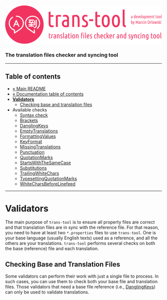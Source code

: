 ![trans-tool logo](../../artwork/trans-tool-logo.png)

### The translation files checker and syncing tool ###

---

## Table of contents ##

* [« Main README](../../README.md)
* [« Documentation table of contents](README.md)
* **[Validators](#validators)**
  * [Checking base and translation files](#checking-base-and-translation-files)
* Available checks
  * [Syntax check](syntax-check.md)
  * [Brackets](brackets.md)
  * [DanglingKeys](dangling-keys.md)
  * [EmptyTranslations](empty-translations.md)
  * [FormattingValues](formatting-values.md)
  * [KeyFormat](key-format.md)
  * [MissingTranslations](missing-translations.md)
  * [Punctuation](punctuation.md)
  * [QuotationMarks](quotation-marks.md)
  * [StartsWithTheSameCase](starts-with-the-same-case.md)
  * [Substitutions](substitutions.md)
  * [TrailingWhiteChars](trailing-white-chars.md)
  * [TypesettingQuotationMarks](typesetting-quotation-marks.md)
  * [WhiteCharsBeforeLinefeed](white-chars-before-linefeed.md)

---

# Validators #

The main purpose of `trans-tool` is to ensure all property files are correct and that translation
files are in sync with the reference file. For that reason, you need to have at least
two `*.properties` files to use `trans-tool`. One is your base language (usually English texts) used
as a reference, and all the others are your translations. `trans-tool` performs several checks on
both the base (reference) file and each translation.

## Checking Base and Translation Files ##

Some validators can perform their work with just a single file to process. In such cases, you can
use them to check both your base file and translation files. Those validators that need a base file
reference (i.e., [DanglingKeys](dangling-keys.md)) can only be used to validate translations.
